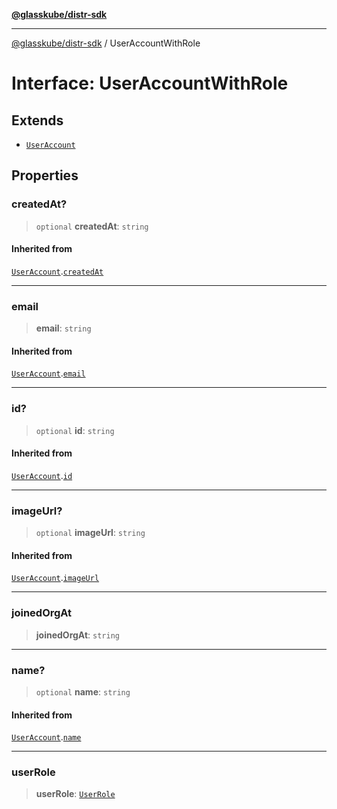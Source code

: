 [**@glasskube/distr-sdk**](../README.md)

---

[@glasskube/distr-sdk](../README.md) / UserAccountWithRole

# Interface: UserAccountWithRole

## Extends

- [`UserAccount`](UserAccount.md)

## Properties

### createdAt?

> `optional` **createdAt**: `string`

#### Inherited from

[`UserAccount`](UserAccount.md).[`createdAt`](UserAccount.md#createdat)

---

### email

> **email**: `string`

#### Inherited from

[`UserAccount`](UserAccount.md).[`email`](UserAccount.md#email)

---

### id?

> `optional` **id**: `string`

#### Inherited from

[`UserAccount`](UserAccount.md).[`id`](UserAccount.md#id)

---

### imageUrl?

> `optional` **imageUrl**: `string`

#### Inherited from

[`UserAccount`](UserAccount.md).[`imageUrl`](UserAccount.md#imageurl)

---

### joinedOrgAt

> **joinedOrgAt**: `string`

---

### name?

> `optional` **name**: `string`

#### Inherited from

[`UserAccount`](UserAccount.md).[`name`](UserAccount.md#name)

---

### userRole

> **userRole**: [`UserRole`](../type-aliases/UserRole.md)
